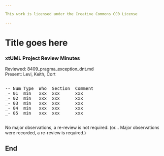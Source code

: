 ```yaml
---

This work is licensed under the Creative Commons CC0 License

---
```


# Title goes here
### xtUML Project Review Minutes

Reviewed:  8409_pragma_exception_dnt.md  
Present:  Levi, Keith, Cort

<pre>

-- Num Type  Who  Section  Comment
_- 01  min   xxx  xxx      xxx
_- 02  min   xxx  xxx      xxx
_- 03  min   xxx  xxx      xxx
_- 04  min   xxx  xxx      xxx
_- 05  min   xxx  xxx      xxx

</pre>
   
No major observations, a re-review is not required.
(or... Major observations were recorded, a re-review is required.)


End
---
